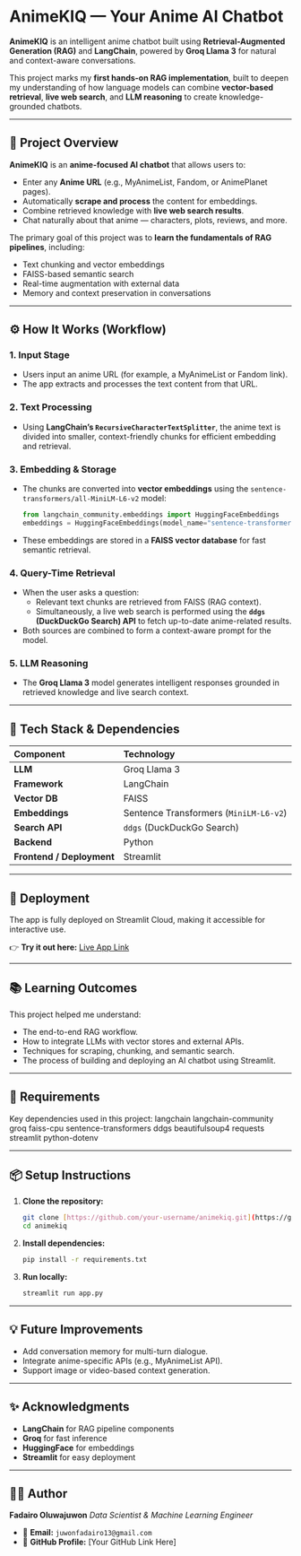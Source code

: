 # AnimeKIQ — Your Anime AI Chatbot

**AnimeKIQ** is an intelligent anime chatbot built using **Retrieval-Augmented Generation (RAG)** and **LangChain**, powered by **Groq Llama 3** for natural and context-aware conversations.

This project marks my **first hands-on RAG implementation**, built to deepen my understanding of how language models can combine **vector-based retrieval**, **live web search**, and **LLM reasoning** to create knowledge-grounded chatbots.

---

## 🧠 Project Overview

**AnimeKIQ** is an **anime-focused AI chatbot** that allows users to:
* Enter any **Anime URL** (e.g., MyAnimeList, Fandom, or AnimePlanet pages).
* Automatically **scrape and process** the content for embeddings.
* Combine retrieved knowledge with **live web search results**.
* Chat naturally about that anime — characters, plots, reviews, and more.

The primary goal of this project was to **learn the fundamentals of RAG pipelines**, including:
* Text chunking and vector embeddings
* FAISS-based semantic search
* Real-time augmentation with external data
* Memory and context preservation in conversations

---

## ⚙️ How It Works (Workflow)

### 1. Input Stage
* Users input an anime URL (for example, a MyAnimeList or Fandom link).
* The app extracts and processes the text content from that URL.

### 2. Text Processing
* Using **LangChain’s `RecursiveCharacterTextSplitter`**, the anime text is divided into smaller, context-friendly chunks for efficient embedding and retrieval.

### 3. Embedding & Storage
* The chunks are converted into **vector embeddings** using the `sentence-transformers/all-MiniLM-L6-v2` model:
    ```python
    from langchain_community.embeddings import HuggingFaceEmbeddings
    embeddings = HuggingFaceEmbeddings(model_name="sentence-transformers/all-MiniLM-L6-v2")
    ```
* These embeddings are stored in a **FAISS vector database** for fast semantic retrieval.

### 4. Query-Time Retrieval
* When the user asks a question:
    * Relevant text chunks are retrieved from FAISS (RAG context).
    * Simultaneously, a live web search is performed using the **`ddgs` (DuckDuckGo Search) API** to fetch up-to-date anime-related results.
* Both sources are combined to form a context-aware prompt for the model.

### 5. LLM Reasoning
* The **Groq Llama 3** model generates intelligent responses grounded in retrieved knowledge and live search context.

---

## 🧩 Tech Stack & Dependencies

| Component | Technology |
| :--- | :--- |
| **LLM** | Groq Llama 3 |
| **Framework** | LangChain |
| **Vector DB** | FAISS |
| **Embeddings** | Sentence Transformers (`MiniLM-L6-v2`) |
| **Search API** | `ddgs` (DuckDuckGo Search) |
| **Backend** | Python |
| **Frontend / Deployment**| Streamlit |

---

## 🚀 Deployment

The app is fully deployed on Streamlit Cloud, making it accessible for interactive use.

👉 **Try it out here:** [Live App Link](YOUR_STREAMLIT_DEPLOYMENT_URL_HERE)

---

## 📚 Learning Outcomes

This project helped me understand:
* The end-to-end RAG workflow.
* How to integrate LLMs with vector stores and external APIs.
* Techniques for scraping, chunking, and semantic search.
* The process of building and deploying an AI chatbot using Streamlit.

---

## 🧾 Requirements

Key dependencies used in this project:
langchain
langchain-community
groq
faiss-cpu
sentence-transformers
ddgs
beautifulsoup4
requests
streamlit
python-dotenv

---

## 📦 Setup Instructions

1.  **Clone the repository:**
    ```bash
    git clone [https://github.com/your-username/animekiq.git](https://github.com/your-username/animekiq.git)
    cd animekiq
    ```

2.  **Install dependencies:**
    ```bash
    pip install -r requirements.txt
    ```

3.  **Run locally:**
    ```bash
    streamlit run app.py
    ```

---

## 💡 Future Improvements

* Add conversation memory for multi-turn dialogue.
* Integrate anime-specific APIs (e.g., MyAnimeList API).
* Support image or video-based context generation.

---

## ✨ Acknowledgments

* **LangChain** for RAG pipeline components
* **Groq** for fast inference
* **HuggingFace** for embeddings
* **Streamlit** for easy deployment

---

## 👨‍💻 Author

**Fadairo Oluwajuwon**
*Data Scientist & Machine Learning Engineer*

* 📧 **Email:** `juwonfadairo13@gmail.com`
* 🔗 **GitHub Profile:** [Your GitHub Link Here]

